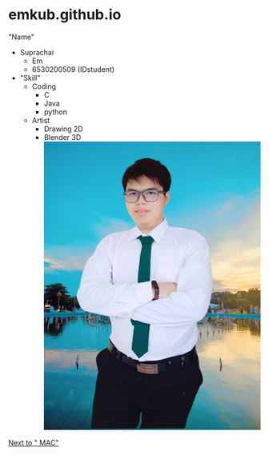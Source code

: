# emkub.github.io
"Name"
- Suprachai
   - Em
   - 6530200509 (IDstudent)
- "Skill"
  - Coding
    - C
    - Java
    - python
   - Artist
      - Drawing 2D
      - Blender 3D
![Emkub](img/EM_studet.jpg)

[Next to " MAC" ](https://Emkub.github.io/message-authentication-code)
